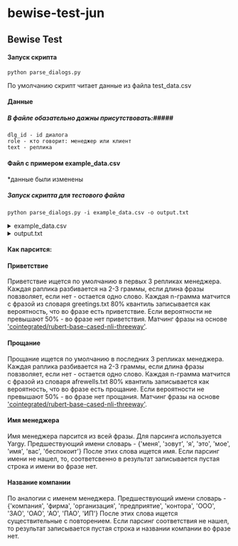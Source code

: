 # bewise-test-jun
 
## Bewise Test ##

#### Запуск скрипта ####
    python parse_dialogs.py
 
По умолчанию скрипт читает данные из файла test_data.csv

#### Данные ####
##### В файле обазательно дажны присутствовать:#####
    dlg_id - id диалога
    role - кто говорит: менеджер или клиент
    text - реплика
    
#### Файл с примером example_data.csv ####
\*данные были изменены
##### Запуск скрипта для тестового файла #####
	python parse_dialogs.py -i example_data.csv -o output.txt

<details>
    <summary>example_data.csv</summary>
    dlg_id,line_n,role,text
	0,0,client,Алло
	0,1,manager,Привет
	0,2,client,Добрый день
	0,3,manager,Меня зовут анатолий это компания неожиданность вам точно сейчас что то нужно
	0,4,client,Отстаньте
	0,5,manager,Прощайте
</details>
<details>
    <summary>output.txt</summary>
    Диалог № 0.
	Менеджер поздоровался тут: "Привет"
	Менеджер представился тут: "Меня зовут анатолий это компания неожиданность вам точно сейчас что то нужно"
	Менеджера зовут: "Анатолий"
	Менеджер из компании: "Неожиданность"
	Менеджер попрощался тут: "Прощайте"
	Менеджер поздоровался и попрощался.
</details>

#### Как парсится: ####
#### Приветствие ####
Приветствие ищется по умолчанию в первых 3 репликах менеджера. Каждая раплика разбивается на 2-3 граммы, если длина фразы повзволяет, если нет - остается одно слово.
Каждая n-грамма матчится с фразой из словаря greetings.txt
80% квантиль записывается как вероятность, что во фразе есть приветствие. Если вероятности не превышают 50% - во фразе нет приветствия.
Матчинг фразы на основе ['cointegrated/rubert-base-cased-nli-threeway'](https://huggingface.co/cointegrated/rubert-base-cased-nli-threeway).
#### Прощание ####
Прощание ищется по умолчанию в последних 3 репликах менеджера. Каждая раплика разбивается на 2-3 граммы, если длина фразы повзволяет, если нет - остается одно слово.
Каждая n-грамма матчится с фразой из словаря afrewells.txt
80% квантиль записывается как вероятность, что во фразе есть прощание. Если вероятности не превышают 50% - во фразе нет прощания.
Матчинг фразы на основе ['cointegrated/rubert-base-cased-nli-threeway'](https://huggingface.co/cointegrated/rubert-base-cased-nli-threeway).
#### Имя менеджера ####
Имя менеджера парсится из всей фразы. Для парсинга используется Yargy. Предшествующий имени словарь - {'меня', 'зовут', 'я', 'это', 'мое', 'имя', 'вас', 'беспокоит'}
После этих слова ищется имя. Если парсинг имени не нашел, то, соответсвенно в результат записывается пустая строка и имени во фразе нет.
#### Название компании ####
По аналогии с именем менеджера. Предшествующий имени словарь - {'компания', 'фирма', 'организация', 'предприятие', 'контора', 'ООО', 'ЗАО', 'ОАО', 'АО', 'ПАО', 'ИП'}
После этих слова ищется существительные с повторением. Если парсинг соответствия не нашел, то результат записывается пустая строка и названии компании во фразе нет.